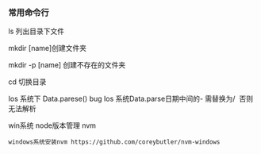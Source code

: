 ### 常用命令行

ls   列出目录下文件

mkdir [name]创建文件夹  

mkdir -p [name] 创建不存在的文件夹

cd  切换目录

Ios 系统下 Data.parese() bug  Ios 系统Data.parse日期中间的- 需替换为/  否则无法解析

win系统 node版本管理 nvm

```
windows系统安装nvm https://github.com/coreybutler/nvm-windows
```
